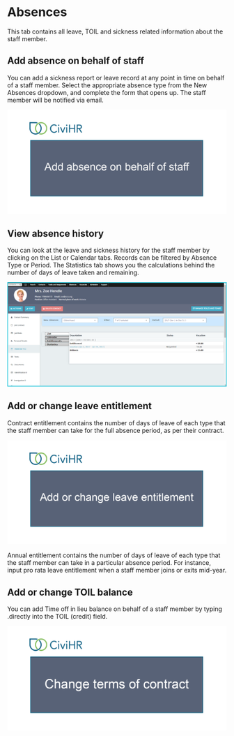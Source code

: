 Absences 
==========

This tab contains all leave, TOIL and sickness related information about the staff member. 

Add absence on behalf of staff
---------------

You can add a sickness report or leave record at any point in time on behalf of a staff member. Select the appropriate absence type from the New Absences dropdown, and complete the form that opens up. The staff member will be notified via email. 

![image](../img/leave_approved_by_manger.gif)

View absence history
---------------

You can look at the leave and sickness history for the staff member by clicking on the List or Calendar tabs. Records can be filtered by Absence Type or Period. The Statistics tab shows you the calculations behind the number of days of leave taken and remaining. 

![image](../img/image19.png)

Add or change leave entitlement
---------------

Contract entitlement contains the number of days of leave of each type that the staff member can take for the full absence period, as per their contract. 

![image](../img/leave-entitlement.gif)

Annual entitlement contains the number of days of leave of each type that the staff member can take in a particular absence period. For instance, input pro rata leave entitlement when a staff member joins or exits mid-year.

Add or change TOIL balance
---------------

You can add Time off in lieu balance on behalf of a staff member by typing .directly into the TOIL (credit) field. 

![image](../img/TOIL-balance.gif)
